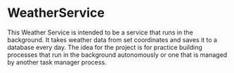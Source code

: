 # WeatherService

This Weather Service is intended to be a service that runs in the background.
It takes weather data from set coordinates and saves it to a database every day.
The idea for the project is for practice building processes that run in the background autonomously or one that is managed by another task manager process.